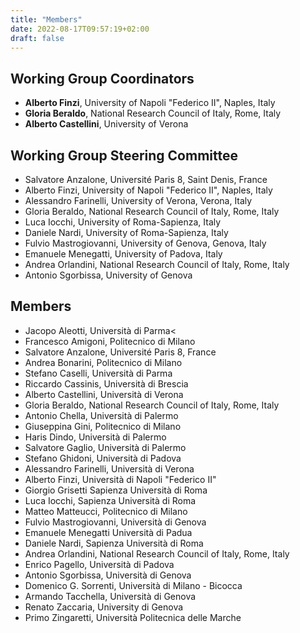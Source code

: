 ```yaml
---
title: "Members"
date: 2022-08-17T09:57:19+02:00
draft: false
---
```



## Working Group Coordinators

* **Alberto Finzi**, University of Napoli "Federico II", Naples, Italy
* **Gloria Beraldo**, National Research Council of Italy, Rome, Italy
* **Alberto Castellini**, University of Verona


## Working Group Steering Committee

* Salvatore Anzalone, Université Paris 8, Saint Denis, France
* Alberto Finzi, University of Napoli "Federico II", Naples, Italy
* Alessandro Farinelli, University of Verona, Verona, Italy
* Gloria Beraldo, National Research Council of Italy, Rome, Italy
* Luca Iocchi, University of Roma-Sapienza, Italy
* Daniele Nardi, University of Roma-Sapienza, Italy
* Fulvio Mastrogiovanni, University of Genova, Genova, Italy
* Emanuele Menegatti, University of Padova, Italy
* Andrea Orlandini, National Research Council of Italy, Rome, Italy
* Antonio Sgorbissa, University of Genova


## Members
* Jacopo Aleotti, Università di Parma<
* Francesco Amigoni, Politecnico di Milano
* Salvatore Anzalone, Université Paris 8, France
* Andrea Bonarini, Politecnico di Milano
* Stefano Caselli, Università di Parma
* Riccardo Cassinis, Università di Brescia
* Alberto Castellini,  Università di Verona
* Gloria Beraldo, National Research Council of Italy, Rome, Italy
* Antonio Chella, Università di Palermo
* Giuseppina Gini, Politecnico di Milano
* Haris Dindo, Università di Palermo
* Salvatore Gaglio, Università di Palermo
* Stefano Ghidoni, Università di Padova
* Alessandro Farinelli, Università di Verona
* Alberto Finzi, Università di Napoli "Federico II" 
* Giorgio Grisetti Sapienza Università di Roma
* Luca Iocchi, Sapienza Università di Roma
* Matteo Matteucci, Politecnico di Milano
* Fulvio Mastrogiovanni, Università di Genova
* Emanuele Menegatti Università di Padua 
* Daniele Nardi, Sapienza Università di Roma
* Andrea Orlandini, National Research Council of Italy, Rome, Italy
* Enrico Pagello, Università di Padova
* Antonio Sgorbissa, Università di Genova
* Domenico G. Sorrenti, Università di Milano - Bicocca
* Armando Tacchella, Università di Genova 
* Renato Zaccaria, University di Genova
* Primo Zingaretti, Università Politecnica delle Marche

